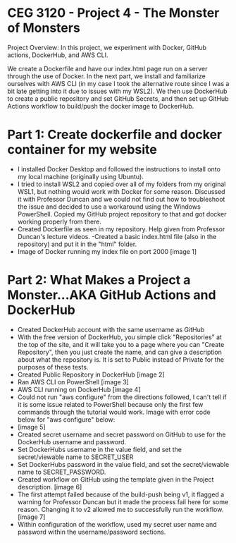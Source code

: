 # CEG 3120 - Project 4 - The Monster of Monsters
Project Overview: In this project, we experiment with Docker, GitHub actions, DockerHub, and AWS CLI. 

We create a Dockerfile and have our index.html page run on a server through the use of Docker. In the next part, we install and familiarize ourselves with AWS CLI (in my case I took the alternative route since I was a bit late getting into it due to issues with my WSL2). We then use DockerHub to create a public repository and set GitHub Secrets, and then set up GitHub Actions workflow to build/push the docker image to DockerHub. 

# Part 1: Create dockerfile and docker container for my website
- I installed Docker Desktop and followed the instructions to install onto my local machine (originally using Ubuntu).
- I tried to install WSL2 and copied over all of my folders from my original WSL1, but nothing would work with Docker for some reason. Discussed it with Professor Duncan and we could not find out how to troubleshoot the issue and decided to use a workaround using the Windows PowerShell. Copied my GitHub project repository to that and got docker working properly from there. 
- Created Dockerfile as seen in my repository. Help given from Professor Duncan's lecture videos.
-Created a basic index.html file (also in the repository) and put it in the "html" folder. 
- Image of Docker running my index file on port 2000 [image 1]

# Part 2: What Makes a Project a Monster...AKA GitHub Actions and DockerHub
- Created DockerHub account with the same username as GitHub
- With the free version of DockerHub, you simple click "Repositories" at the top of the site, and it will take you to a page where you can "Create Repository", then you just create the name, and can give a description about what the repository is. It is set to Public instead of Private for the purposes of these tests.
- Created Public Repository in DockerHub [image 2]
- Ran AWS CLI on PowerShell [image 3]
- AWS CLI running on DockerHub [image 4]
- Could not run "aws configure" from the directions followed, I can't tell if it is some issue related to PowerShell because only the first few commands through the tutorial would work. Image with error code below for "aws configure" below:
- [image 5]
- Created secret username and secret password on GitHub to use for the DockerHub username and password. 
- Set DockerHubs username in the value field, and set the secret/viewable name to SECRET_USER
- Set DockerHubs password in the value field, and set the secret/viewable name to SECRET_PASSWORD.
- Created workflow on GitHub using the template given in the Project description. [image 6]
- The first attempt failed because of the build-push being v1, it flagged a warning for Professor Duncan but it made the process fail here for some reason. Changing it to v2 allowed me to successfully run the workflow. [image 7]
- Within configuration of the workflow, used my secret user name and password within the username/password sections.
